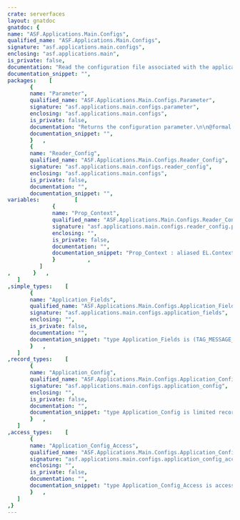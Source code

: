 ```yaml
---
crate: serverfaces
layout: gnatdoc
gnatdoc: {
name: "ASF.Applications.Main.Configs",
qualified_name: "ASF.Applications.Main.Configs",
signature: "asf.applications.main.configs",
enclosing: "asf.applications.main",
is_private: false,
documentation: "Read the configuration file associated with the application.  This includes:\n<ul>\n   <li>The servlet and filter mappings</li>\n   <li>The managed bean definitions</li>\n   <li>The navigation rules</li>\n</ul>",
documentation_snippet: "",
packages:    [
       {
       name: "Parameter",
       qualified_name: "ASF.Applications.Main.Configs.Parameter",
       signature: "asf.applications.main.configs.parameter",
       enclosing: "asf.applications.main.configs",
       is_private: false,
       documentation: "Returns the configuration parameter.\n\n@formal Name\n  The default value.\n@formal Default",
       documentation_snippet: "",
       }   ,
       {
       name: "Reader_Config",
       qualified_name: "ASF.Applications.Main.Configs.Reader_Config",
       signature: "asf.applications.main.configs.reader_config",
       enclosing: "asf.applications.main.configs",
       is_private: false,
       documentation: "",
       documentation_snippet: "",
variables:           [
              {
              name: "Prop_Context",
              qualified_name: "ASF.Applications.Main.Configs.Reader_Config.Prop_Context",
              signature: "asf.applications.main.configs.reader_config.prop_context",
              enclosing: "",
              is_private: false,
              documentation: "",
              documentation_snippet: "Prop_Context : aliased EL.Contexts.Properties.Property_Resolver;",
              }          ,
          ]
,       }   ,
   ]
,simple_types:    [
       {
       name: "Application_Fields",
       qualified_name: "ASF.Applications.Main.Configs.Application_Fields",
       signature: "asf.applications.main.configs.application_fields",
       enclosing: "",
       is_private: false,
       documentation: "",
       documentation_snippet: "type Application_Fields is (TAG_MESSAGE_BUNDLE, TAG_MESSAGE_VAR,\n                            TAG_DEFAULT_LOCALE, TAG_SUPPORTED_LOCALE);",
       }   ,
   ]
,record_types:    [
       {
       name: "Application_Config",
       qualified_name: "ASF.Applications.Main.Configs.Application_Config",
       signature: "asf.applications.main.configs.application_config",
       enclosing: "",
       is_private: false,
       documentation: "",
       documentation_snippet: "type Application_Config is limited record\n   Name    : Util.Beans.Objects.Object;\n   App     : ASF.Contexts.Faces.Application_Access;\nend record;",
       }   ,
   ]
,access_types:    [
       {
       name: "Application_Config_Access",
       qualified_name: "ASF.Applications.Main.Configs.Application_Config_Access",
       signature: "asf.applications.main.configs.application_config_access",
       enclosing: "",
       is_private: false,
       documentation: "",
       documentation_snippet: "type Application_Config_Access is access all Application_Config;",
       }   ,
   ]
,}
---
```

